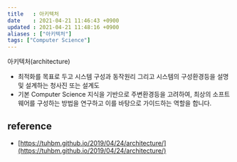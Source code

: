 ```yaml
---
title   : 아키텍처
date    : 2021-04-21 11:46:43 +0900
updated : 2021-04-21 11:48:16 +0900
aliases : ["아키텍처"]
tags: ["Computer Science"]
---
```

아키텍처(architecture)

- 최적화를 목표로 두고 시스템 구성과 동작원리 그리고 시스템의 구성환경등을 설명 및 설계하는 청사진 또는 설계도
- 기본 Computer Science 지식을 기반으로 주변환경등을 고려하여, 최상의 소프트웨어를 구성하는 방법을 연구하고 이를 바탕으로 가이드하는 역할을 합니다.

## reference 
- [https://tuhbm.github.io/2019/04/24/architecture/](https://tuhbm.github.io/2019/04/24/architecture/)